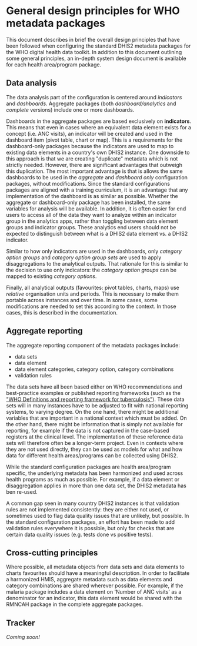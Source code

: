 # General design principles for WHO metadata packages

This document describes in brief the overall design principles that have been followed when configuring the standard DHIS2 metadata packages for the WHO digital health data toolkit. In addition to this document outlining some general principles, an in-depth system design document is available for each health area/program package.

## Data analysis

The data analysis part of the configuration is centered around *indicators* and *dashboards*. Aggregate packages (both *dashboard/analytics* and *complete* versions) include one or more dashboards.

Dashboards in the aggregate packages are based exclusively on **indicators**. This means that even in cases where an equivalent data element exists for a concept (i.e. ANC visits), an indicator will be created and used in the dashboard item (pivot table, chart or map). This is a requirements for the dashboard-only packages because the indicators are used to map to existing data elements in a country's own DHIS2 instance. One downside to this approach is that we are creating "duplicate" metadata which is not strictly needed. However, there are significant advantages that outweigh this duplication. The most important advantage is that is allows the same dashboards to be used in the *aggregate* and *dashboard only* configuration packages, without modifications. Since the standard configurations packages are aligned with a training curriculum, it is an advantage that any implementation of the dashboard is as similar as possible. Whether the aggregate or dashboard-only package has been installed, the same variables for analysis will be available. In addition, it is often easier for end users to access all of the data they want to analyze within an indicator group in the analytics apps, rather than toggling between data element groups and indicator groups. These analytics end users should not be expected to distinguish between what is a DHIS2 data element vs. a DHIS2 indicator.

Similar to how only indicators are used in the dashboards, only *category option groups* and *category option group sets* are used to apply disaggregations to the analytical outputs. That rationale for this is similar to the decision to use only indicators: the *category option groups* can be mapped to existing *category options*.

Finally, all analytical outputs (favourites: pivot tables, charts, maps) use *relative* organisation units and periods. This is necessary to make them portable across instances and over time. In some cases, some modifications are needed to set this according to the context. In those cases, this is described in the documentation.

## Aggregate reporting

The aggregate reporting component of the metadata packages include:

* data sets
* data element
* data element categories, category option, category combinations
* validation rules

The data sets have all been based either on WHO recommendations and best-practice examples or published reporting frameworks (such as the ["WHO  Definitions and reporting framework for tuberculosis"](http://www.who.int/tb/publications/definitions/en/)). These data sets will in many instances have to be adjusted to fit with national reporting systems, to varying degree. On the one hand, there might be additional variables that are important in a national context which must be added. On the other hand, there might be information that is simply not available for reporting, for example if the data is not captured in the case-based registers at the clinical level. The implementation of these reference data sets will therefore often be a longer-term project. Even in contexts where they are not used directly, they can be used as models for what and how data for different health areas/programs can be collected using DHIS2.

While the standard configuration packages are health area/program specific, the underlying metadata has been harmonized and used across health programs as much as possible. For example, if a data element or disaggregation applies in more than one data set, the DHIS2 metadata has ben re-used.

A common gap seen in many country DHIS2 instances is that validation rules are not implemented consistently: they are either not used, or sometimes used to flag data quality issues that are unlikely, but possible. In the standard configuration packages, an effort has been made to add validation rules everywhere it is possible, but only for checks that are certain data quality issues (e.g. tests done vs positive tests).

## Cross-cutting principles

Where possible, all metadata objects from data sets and data elements to charts favourites should have a meaningful description. In order to facilitate a harmonized HMIS, aggregate metadata such as data elements and category combinations are shared wherever possible. For example, if the malaria package includes a data element on 'Number of ANC visits' as a denominator for an indicator, this data element would be shared with the RMNCAH package in the complete aggregate packages.

## Tracker

*Coming soon!*

